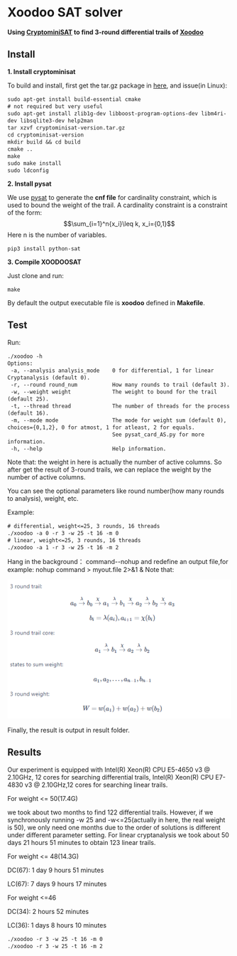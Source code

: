 
# Xoodoo SAT solver

**Using [CryptominiSAT](https://github.com/msoos/cryptominisat/) to find 3-round differential trails of [Xoodoo](https://keccak.team/xoodoo.html)**

## Install

**1. Install cryptominisat**

To build and install, first get the tar.gz package in [here](https://github.com/msoos/cryptominisat/releases), and issue(in Linux):


```
sudo apt-get install build-essential cmake
# not required but very useful
sudo apt-get install zlib1g-dev libboost-program-options-dev libm4ri-dev libsqlite3-dev help2man
tar xzvf cryptominisat-version.tar.gz
cd cryptominisat-version
mkdir build && cd build
cmake ..
make
sudo make install
sudo ldconfig
```

**2. Install pysat**

We use [pysat](https://github.com/pysathq/pysat) to generate the **cnf file** for cardinality constraint, which is used to bound the weight of the trail.
A cardinality constraint is a constraint of the form: $$\sum_{i=1}^n{x_i}\leq k, x_i={0,1}$$ Here n is the number of variables.

```
pip3 install python-sat
```

**3. Compile XOODOOSAT**

Just clone and run:

```
make
```

By default the output executable file is **xoodoo** defined in **Makefile**.

## Test

Run:

```
./xoodoo -h
Options:
 -a, --analysis analysis_mode    0 for differential, 1 for linear Cryptanalysis (default 0).
 -r, --round round_num           How many rounds to trail (default 3).
 -w, --weight weight             The weight to bound for the trail (default 25).
 -t, --thread thread             The number of threads for the process (default 16).
 -m, --mode mode                 The mode for weight sum (default 0), choices={0,1,2}, 0 for atmost, 1 for atleast, 2 for equals.
                                 See pysat_card_AS.py for more information.
 -h, --help                      Help information.
```
Note that:
the weight in here is actually the number of active columns.  So after get the result of 3-round trails, we can replace the weight by the number of active columns.


You can see the optional parameters like round number(how many rounds to analysis), weight, etc.

Example:
```
# differential, weight<=25, 3 rounds, 16 threads
./xoodoo -a 0 -r 3 -w 25 -t 16 -m 0
# linear, weight<=25, 3 rounds, 16 threads
./xoodoo -a 1 -r 3 -w 25 -t 16 -m 2
```
Hang in the background：  command--nohup and redefine an output file,for example:
nohup command > myout.file 2>&1 &
Note that:

![image](./xoodoo.png)

Finally, the result is output in result folder.

## Results
Our experiment is equipped with Intel(R) Xeon(R) CPU E5-4650 v3 @ 2.10GHz, 12 cores for searching differential trails, Intel(R) Xeon(R) CPU E7-4830 v3 @ 2.10GHz,12 cores for searching linear trails.

For weight <= 50(17.4G)

we took about two months to find 122 differential trails. However, if we synchronously running -w 25 and -w<=25(actually in here,  the real weight is 50), we only need one months due to the order of solutions is different under different parameter setting. For linear cryptanalysis we took about 50 days 21 hours 51 minutes to obtain 123 linear trails. 

For weight <= 48(14.3G)

DC(67): 1 day 9 hours 51 minutes

LC(67): 7 days 9 hours 17 minutes

For weight <=46

DC(34): 2 hours 52 minutes 

LC(36): 1 days 8 hours 10 minutes

```
./xoodoo -r 3 -w 25 -t 16 -m 0
./xoodoo -r 3 -w 25 -t 16 -m 2
```
